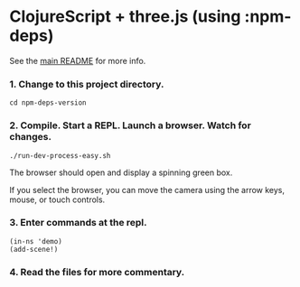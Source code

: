 # ClojureScript + three.js (using :npm-deps)

See the [main README](../README.md) for more info.

### 1. Change to this project directory.
```
cd npm-deps-version
```

### 2. Compile. Start a REPL. Launch a browser. Watch for changes.
```
./run-dev-process-easy.sh
```

The browser should open and display a spinning green box.

If you select the browser, you can move the camera using the arrow keys,
mouse, or touch controls.

### 3. Enter commands at the repl.

```
(in-ns 'demo)
(add-scene!)
```

### 4. Read the files for more commentary.

